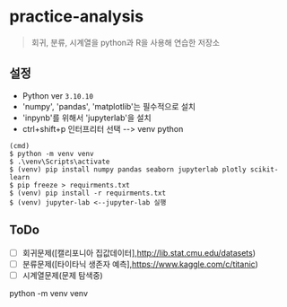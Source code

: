 # practice-analysis
>회귀, 분류, 시계열을 python과 R을 사용해 연습한 저장소
## 설정
* Python ver `3.10.10`
* 'numpy', 'pandas', 'matplotlib'는 필수적으로 설치
* 'inpynb'를 위해서 'jupyterlab'을 설치
* ctrl+shift+p 인터프리터 선택 --> venv python
```shell
(cmd)
$ python -m venv venv 
$ .\venv\Scripts\activate
$ (venv) pip install numpy pandas seaborn jupyterlab plotly scikit-learn
$ pip freeze > requirments.txt
$ (venv) pip install -r requirments.txt
$ (venv) jupyter-lab <--jupyter-lab 실행
```
## ToDo
- [ ] 회귀문제([캘리포니아 집값데이터],http://lib.stat.cmu.edu/datasets)
- [ ] 분류문제([타이타닉 생존자 예측],https://www.kaggle.com/c/titanic)
- [ ] 시계열문제(문제 탐색중)

python -m venv venv 